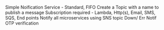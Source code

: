 Simple Noification Service - Standard, FIFO
Create a Topic with a name to publish a message
Subscription required - Lambda, Http(s), Email, SMS, SQS, End points
Notify all microservices using SNS topic
Down/ Err Notif
OTP verification
